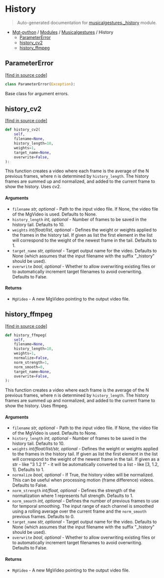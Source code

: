 # History

> Auto-generated documentation for [musicalgestures._history](https://github.com/fourMs/MGT-python/blob/master/musicalgestures/_history.py) module.

- [Mgt-python](../README.md#mgt-python) / [Modules](../MODULES.md#mgt-python-modules) / [Musicalgestures](index.md#musicalgestures) / History
    - [ParameterError](#parametererror)
    - [history_cv2](#history_cv2)
    - [history_ffmpeg](#history_ffmpeg)

## ParameterError

[[find in source code]](https://github.com/fourMs/MGT-python/blob/master/musicalgestures/_history.py#L8)

```python
class ParameterError(Exception):
```

Base class for argument errors.

## history_cv2

[[find in source code]](https://github.com/fourMs/MGT-python/blob/master/musicalgestures/_history.py#L110)

```python
def history_cv2(
    self,
    filename=None,
    history_length=10,
    weights=1,
    target_name=None,
    overwrite=False,
):
```

This function  creates a video where each frame is the average of the N previous frames, where n is determined by `history_length`. The history frames are summed up and normalized, and added to the current frame to show the history. Uses cv2.

#### Arguments

- `filename` *str, optional* - Path to the input video file. If None, the video file of the MgVideo is used. Defaults to None.
- `history_length` *int, optional* - Number of frames to be saved in the history tail. Defaults to 10.
- `weights` *int/float/list, optional* - Defines the weight or weights applied to the frames in the history tail. If given as list the first element in the list will correspond to the weight of the newest frame in the tail. Defaults to 1.
- `target_name` *str, optional* - Target output name for the video. Defaults to None (which assumes that the input filename with the suffix "_history" should be used).
- `overwrite` *bool, optional* - Whether to allow overwriting existing files or to automatically increment target filenames to avoid overwriting. Defaults to False.

#### Returns

- `MgVideo` - A new MgVideo pointing to the output video file.

## history_ffmpeg

[[find in source code]](https://github.com/fourMs/MGT-python/blob/master/musicalgestures/_history.py#L13)

```python
def history_ffmpeg(
    self,
    filename=None,
    history_length=10,
    weights=1,
    normalize=False,
    norm_strength=1,
    norm_smooth=0,
    target_name=None,
    overwrite=False,
):
```

This function  creates a video where each frame is the average of the N previous frames, where n is determined by `history_length`. The history frames are summed up and normalized, and added to the current frame to show the history. Uses ffmpeg.

#### Arguments

- `filename` *str, optional* - Path to the input video file. If None, the video file of the MgVideo is used. Defaults to None.
- `history_length` *int, optional* - Number of frames to be saved in the history tail. Defaults to 10.
- `weights` *int/float/list/str, optional* - Defines the weight or weights applied to the frames in the history tail. If given as list the first element in the list will correspond to the weight of the newest frame in the tail. If given as a str - like "3 1.2 1" - it will be automatically converted to a list - like [3, 1.2, 1]. Defaults to 1.
- `normalize` *bool, optional* - If True, the history video will be normalized. This can be useful when processing motion (frame difference) videos. Defaults to False.
- `norm_strength` *int/float, optional* - Defines the strength of the normalization where 1 represents full strength. Defaults to 1.
- `norm_smooth` *int, optional* - Defines the number of previous frames to use for temporal smoothing. The input range of each channel is smoothed using a rolling average over the current frame and the `norm_smooth` previous frames. Defaults to 0.
- `target_name` *str, optional* - Target output name for the video. Defaults to None (which assumes that the input filename with the suffix "_history" should be used).
- `overwrite` *bool, optional* - Whether to allow overwriting existing files or to automatically increment target filenames to avoid overwriting. Defaults to False.

#### Returns

- `MgVideo` - A new MgVideo pointing to the output video file.

